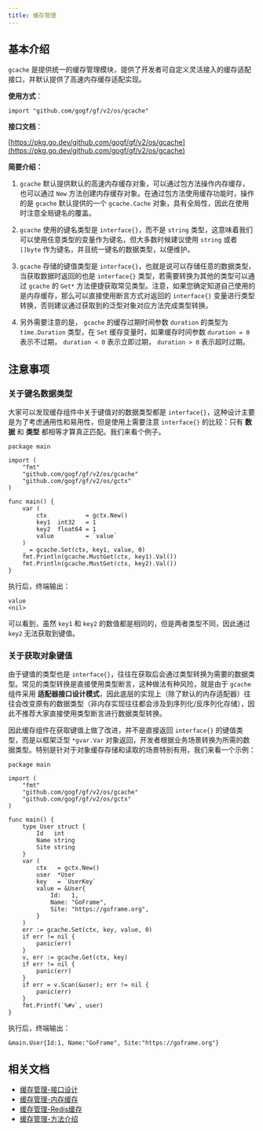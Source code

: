 ```yaml
---
title: 缓存管理
---
```


## 基本介绍

`gcache` 是提供统一的缓存管理模块，提供了开发者可自定义灵活接入的缓存适配接口，并默认提供了高速内存缓存适配实现。

**使用方式**：

```
import "github.com/gogf/gf/v2/os/gcache"
```

**接口文档**：

[https://pkg.go.dev/github.com/gogf/gf/v2/os/gcache](https://pkg.go.dev/github.com/gogf/gf/v2/os/gcache)

**简要介绍：**

1. `gcache` 默认提供默认的高速内存缓存对象，可以通过包方法操作内存缓存，也可以通过 `New` 方法创建内存缓存对象。在通过包方法使用缓存功能时，操作的是 `gcache` 默认提供的一个 `gcache.Cache` 对象，具有全局性，因此在使用时注意全局键名的覆盖。

2. `gcache` 使用的键名类型是 `interface{}`，而不是 `string` 类型，这意味着我们可以使用任意类型的变量作为键名，但大多数时候建议使用 `string` 或者 `[]byte` 作为键名，并且统一键名的数据类型，以便维护。

3. `gcache` 存储的键值类型是 `interface{}`，也就是说可以存储任意的数据类型，当获取数据时返回的也是 `interface{}` 类型，若需要转换为其他的类型可以通过 `gcache` 的 `Get*` 方法便捷获取常见类型。注意，如果您确定知道自己使用的是内存缓存，那么可以直接使用断言方式对返回的 `interface{}` 变量进行类型转换，否则建议通过获取到的泛型对象对应方法完成类型转换。

4. 另外需要注意的是， `gcache` 的缓存过期时间参数 `duration` 的类型为 `time.Duration` 类型，在 `Set` 缓存变量时，如果缓存时间参数 `duration = 0` 表示不过期， `duration < 0` 表示立即过期， `duration > 0` 表示超时过期。


## 注意事项

### 关于键名数据类型

大家可以发现缓存组件中关于键值对的数据类型都是 `interface{}`，这种设计主要是为了考虑通用性和易用性，但是使用上需要注意 `interface{}` 的比较：只有 **数据** 和 **类型** 都相等才算真正匹配。我们来看个例子。

```
package main

import (
	"fmt"
	"github.com/gogf/gf/v2/os/gcache"
	"github.com/gogf/gf/v2/os/gctx"
)

func main() {
	var (
		ctx           = gctx.New()
		key1  int32   = 1
		key2  float64 = 1
		value         = `value`
	)
	_ = gcache.Set(ctx, key1, value, 0)
	fmt.Println(gcache.MustGet(ctx, key1).Val())
	fmt.Println(gcache.MustGet(ctx, key2).Val())
}
```

执行后，终端输出：

```
value
<nil>
```

可以看到，虽然 `key1` 和 `key2` 的数值都是相同的，但是两者类型不同，因此通过 `key2` 无法获取到键值。

### 关于获取对象键值

由于键值的类型也是 `interface{}`，往往在获取后会通过类型转换为需要的数据类型。常见的类型转换是直接使用类型断言，这种做法有种风险，就是由于 `gcache` 组件采用 **适配器接口设计模式**，因此底层的实现上（除了默认的内存适配器）往往会改变原有的数据类型（非内存实现往往都会涉及到序列化/反序列化存储），因此不推荐大家直接使用类型断言进行数据类型转换。

因此缓存组件在获取键值上做了改进，并不是直接返回 `interface{}` 的键值类型，而是以框架泛型 `*gvar.Var` 对象返回，开发者根据业务场景转换为所需的数据类型。特别是针对于对象缓存存储和读取的场景特别有用，我们来看一个示例：

```
package main

import (
	"fmt"
	"github.com/gogf/gf/v2/os/gcache"
	"github.com/gogf/gf/v2/os/gctx"
)

func main() {
	type User struct {
		Id   int
		Name string
		Site string
	}
	var (
		ctx   = gctx.New()
		user  *User
		key   = `UserKey`
		value = &User{
			Id:   1,
			Name: "GoFrame",
			Site: "https://goframe.org",
		}
	)
	err := gcache.Set(ctx, key, value, 0)
	if err != nil {
		panic(err)
	}
	v, err := gcache.Get(ctx, key)
	if err != nil {
		panic(err)
	}
	if err = v.Scan(&user); err != nil {
		panic(err)
	}
	fmt.Printf(`%#v`, user)
}
```

执行后，终端输出：

```
&main.User{Id:1, Name:"GoFrame", Site:"https://goframe.org"}
```

## 相关文档

- [缓存管理-接口设计](/docs/核心组件/缓存管理/缓存管理-接口设计)
- [缓存管理-内存缓存](/docs/核心组件/缓存管理/缓存管理-内存缓存)
- [缓存管理-Redis缓存](/docs/核心组件/缓存管理/缓存管理-Redis缓存)
- [缓存管理-方法介绍](/docs/核心组件/缓存管理/缓存管理-方法介绍)